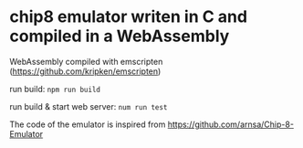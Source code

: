# chip8 emulator writen in C and compiled in a WebAssembly

WebAssembly compiled with emscripten (https://github.com/kripken/emscripten)

run build: `npm run build`

run build & start web server: `num run test` 

The code of the emulator is inspired from https://github.com/arnsa/Chip-8-Emulator
